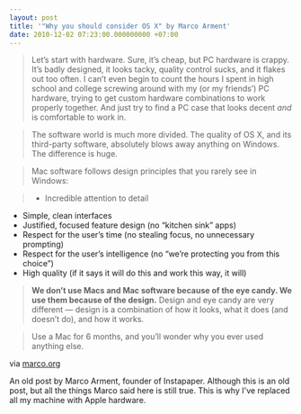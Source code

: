 ```yaml
---
layout: post
title: '"Why you should consider OS X" by Marco Arment'
date: 2010-12-02 07:23:00.000000000 +07:00
---
```

>Let&rsquo;s start with hardware. Sure, it&rsquo;s cheap, but PC hardware is crappy. It&rsquo;s badly designed, it looks tacky, quality control sucks, and it flakes out too often. I can&rsquo;t even begin to count the hours I spent in high school and college screwing around with my (or my friends&rsquo;) PC hardware, trying to get custom hardware combinations to work properly together. And just try to find a PC case that looks decent <em>and</em> is comfortable to work in.

>The software world is much more divided. The quality of OS X, and its third-party software, absolutely blows away anything on Windows. The difference is huge.

>Mac software follows design principles that you rarely see in Windows:

>* Incredible attention to detail
* Simple, clean interfaces
* Justified, focused feature design (no &ldquo;kitchen sink&rdquo; apps)
* Respect for the user&rsquo;s time (no stealing focus, no unnecessary prompting)
* Respect for the user&rsquo;s intelligence (no &ldquo;we&rsquo;re protecting you from this choice&rdquo;)
* High quality (if it says it will do this and work this way, it will)

>**We don&rsquo;t use Macs and Mac software because of the eye candy. We use them because of the design.** Design and eye candy are very different &mdash; design is a combination of how it looks, what it does (and doesn&rsquo;t do), and how it works.

>Use a Mac for 6 months, and you&rsquo;ll wonder why you ever used anything else.

via <a href="http://www.marco.org/26335880">marco.org</a>

An old post by Marco Arment, founder of Instapaper. Although this is an old post, but all the things Marco said here is still true. This is why I've replaced all my machine with Apple hardware.
